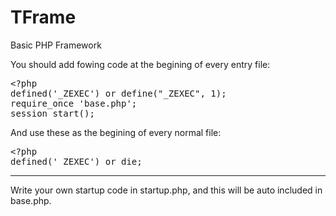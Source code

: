 # TFrame
Basic PHP Framework

<p>You should add fowing code at the begining of every entry file:</p>
<pre>
&lt;?php
defined('_ZEXEC') or define("_ZEXEC", 1);
require_once 'base.php';
session_start();
</pre>
<p>And use these as the begining of every normal file:</p>
<pre>
&lt;?php
defined('_ZEXEC') or die;
</pre>
<hr>
<p>Write your own startup code in startup.php, and this will be auto included in base.php.</p>
